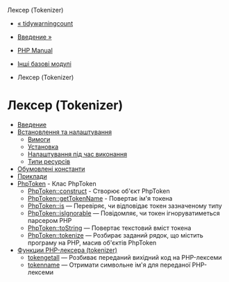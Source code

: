 Лексер (Tokenizer)

-   [« tidywarningcount](function.tidy-warning-count.html)
    
-   [Введение »](intro.tokenizer.md)
    
-   [PHP Manual](index.md)
    
-   [Інші базові модулі](refs.basic.other.md)
    
-   Лексер (Tokenizer)
    

# Лексер (Tokenizer)

-   [Введение](intro.tokenizer.md)
-   [Встановлення та налаштування](tokenizer.setup.md)
    -   [Вимоги](tokenizer.requirements.md)
    -   [Установка](tokenizer.installation.md)
    -   [Налаштування під час виконання](tokenizer.configuration.md)
    -   [Типи ресурсів](tokenizer.resources.md)
-   [Обумовлені константи](tokenizer.constants.md)
-   [Приклади](tokenizer.examples.md)
-   [PhpToken](class.phptoken.md) - Клас PhpToken
    -   [PhpToken::construct](phptoken.construct.md) - Створює об'єкт PhpToken
    -   [PhpToken::getTokenName](phptoken.gettokenname.md) - Повертає ім'я токена
    -   [PhpToken::is](phptoken.is.md) — Перевіряє, чи відповідає токен зазначеному типу
    -   [PhpToken::isIgnorable](phptoken.isignorable.md) — Повідомляє, чи токен ігноруватиметься парсером PHP
    -   [PhpToken::toString](phptoken.tostring.md) — Повертає текстовий вміст токена
    -   [PhpToken::tokenize](phptoken.tokenize.md) — Розбирає заданий рядок, що містить програму на PHP, масив об'єктів PhpToken
-   [Функции PHP-лексера (tokenizer)](ref.tokenizer.md)
    -   [tokengetall](function.token-get-all.html) — Розбиває переданий вихідний код на PHP-лексеми
    -   [tokenname](function.token-name.html) — Отримати символьне ім'я для переданої PHP-лексеми